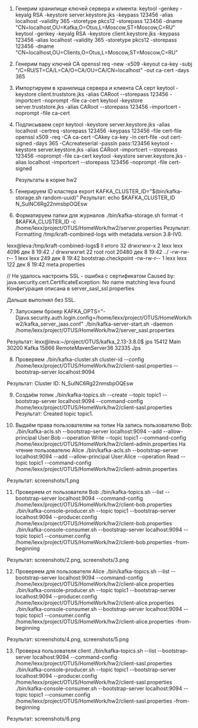 1. Генерим хранилище ключей сервера и клиента:
   keytool -genkey -keyalg RSA -keystore server.keystore.jks -keypass 123456 -alias localhost -validity 365 -storetype pkcs12 -storepass 123456 -dname "CN=localhost,OU=Kafka,O=Otus,L=Moscow,ST=Moscow,C=RU"
   keytool -genkey -keyalg RSA -keystore client.keystore.jks -keypass 123456 -alias localhost -validity 365 -storetype pkcs12 -storepass 123456 -dname "CN=localhost,OU=Clients,O=Otus,L=Moscow,ST=Moscow,C=RU"
  
2. Генерим пару ключей CA
   openssl req -new -x509 -keyout ca-key -subj "/C=RU/ST=CA/L=CA/O=CA/OU=CA/CN=localhost" -out ca-cert -days 365

3. Импортируем в хранилища сервера и клиента CA серт
   keytool -keystore client.truststore.jks -alias CARoot --storepass 123456 -importcert -noprompt  -file ca-cert
   keytool -keystore server.truststore.jks -alias CARoot --storepass 123456 -importcert -noprompt  -file ca-cert

4. Подписываем серт
   keytool -keystore server.keystore.jks -alias localhost -certreq -storepass 123456 -keypass 123456 -file cert-file
   openssl x509 -req -CA ca-cert -CAkey ca-key -in cert-file -out cert-signed -days 365 -CAcreateserial -passin pass:123456
   keytool -keystore server.keystore.jks -alias CARoot -importcert --storepass 123456 -noprompt -file ca-cert
   keytool -keystore server.keystore.jks -alias localhost -importcert --storepass 123456 -noprompt -file cert-signed

   Результаты в корне hw2

5. Генерируем ID кластера
   export KAFKA_CLUSTER_ID="$(bin/kafka-storage.sh random-uuid)"
Результат: echo $KAFKA_CLUSTER_ID
   N_SulNC6Rg22nmsbpOQEsw
6. Форматируем папки для журналов
   ./bin/kafka-storage.sh format -t $KAFKA_CLUSTER_ID -c /home/lexx/project/OTUS/HomeWork/hw2/server.properties
Результат:
   Formatting /tmp/kraft-combined-logs with metadata.version 3.8-IV0.

lexx@leva:/tmp/kraft-combined-logs$ ll
итого 32
drwxrwxr-x  2 lexx lexx  4096 дек  8 19:42 ./
drwxrwxrwt 22 root root 20480 дек  8 19:42 ../
-rw-rw-r--  1 lexx lexx   249 дек  8 19:42 bootstrap.checkpoint
-rw-rw-r--  1 lexx lexx   122 дек  8 19:42 meta.properties

// Не удалось настроить SSL - ошибка с сертификатом
Caused by: java.security.cert.CertificateException: No name matching leva found
Конфигурация описана в server_sasl_ssl.properties

Дальше выполнял без SSL. 

7. Запускаем брокер
   KAFKA_OPTS="-Djava.security.auth.login.config=/home/lexx/project/OTUS/HomeWork/hw2/kafka_server_jaas.conf"  ./bin/kafka-server-start.sh -daemon /home/lexx/project/OTUS/HomeWork/hw2/server_sasl.properties

Результат:
lexx@leva:~/project/OTUS/kafka_2.13-3.8.0$ jps
15412 Main
30200 Kafka
15866 RemoteMavenServer36
32335 Jps

8. Проверяем
./bin/kafka-cluster.sh cluster-id --config /home/lexx/project/OTUS/HomeWork/hw2/client-sasl.properties --bootstrap-server localhost:9094

Результат:
Cluster ID: N_SulNC6Rg22nmsbpOQEsw

9. Создаём топик
   ./bin/kafka-topics.sh --create --topic topic1 --bootstrap-server localhost:9094 --command-config /home/lexx/project/OTUS/HomeWork/hw2/client-sasl.properties
Результат:
   Created topic topic1.

10. Выдаём права пользователям на топик
     На запись пользователю Bob:
    ./bin/kafka-acls.sh --bootstrap-server localhost:9094 --add --allow-principal User:Bob --operation Write --topic topic1 --command-config /home/lexx/project/OTUS/HomeWork/hw2/client-admin.properties
    На чтение пользователю Alice
    ./bin/kafka-acls.sh --bootstrap-server localhost:9094 --add --allow-principal User:Alice --operation Read --topic topic1 --command-config /home/lexx/project/OTUS/HomeWork/hw2/client-admin.properties

Результат: screenshots/1.png

11. Проверяем от пользователя Bob
    ./bin/kafka-topics.sh --list --bootstrap-server localhost:9094 --command-config /home/lexx/project/OTUS/HomeWork/hw2/client-bob.properties
    ./bin/kafka-console-producer.sh --topic topic1 --bootstrap-server localhost:9094 --producer.config /home/lexx/project/OTUS/HomeWork/hw2/client-bob.properties
    ./bin/kafka-console-consumer.sh --bootstrap-server localhost:9094 --topic topic1 --consumer.config /home/lexx/project/OTUS/HomeWork/hw2/client-bob.properties -from-beginning

Результат: screenshots/2.png, screenshots/3.png

12. Проверяем для пользователя Alice
    ./bin/kafka-topics.sh --list --bootstrap-server localhost:9094 --command-config /home/lexx/project/OTUS/HomeWork/hw2/client-alice.properties
    ./bin/kafka-console-producer.sh --topic topic1 --bootstrap-server localhost:9094 --producer.config /home/lexx/project/OTUS/HomeWork/hw2/client-alice.properties
    ./bin/kafka-console-consumer.sh --bootstrap-server localhost:9094 --topic topic1 --consumer.config /home/lexx/project/OTUS/HomeWork/hw2/client-alice.properties -from-beginning

Результат: screenshots/4.png, screenshots/5.png

13. Проверка пользователя client
    ./bin/kafka-topics.sh --list --bootstrap-server localhost:9094 --command-config /home/lexx/project/OTUS/HomeWork/hw2/client-sasl.properties
    ./bin/kafka-console-producer.sh --topic topic1 --bootstrap-server localhost:9094 --producer.config /home/lexx/project/OTUS/HomeWork/hw2/client-sasl.properties
    ./bin/kafka-console-consumer.sh --bootstrap-server localhost:9094 --topic topic1 --consumer.config /home/lexx/project/OTUS/HomeWork/hw2/client-sasl.properties -from-beginning

Результат: screenshots/6.png




